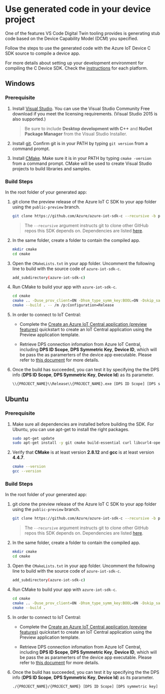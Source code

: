 # Use generated code in your device project

One of the features VS Code Digital Twin tooling provides is generating stub code based on the Device Capability Model (DCM) you specified.

Follow the steps to use the generated code with the Azure IoT Device C SDK source to compile a device app.

For more details about setting up your development environment for compiling the C Device SDK. Check the [instructions](https://github.com/Azure/azure-iot-sdk-c/blob/master/iothub_client/readme.md#compiling-the-c-device-sdk) for each platform.

## Windows

### Prerequisite
1. Install [Visual Studio](https://www.visualstudio.com/downloads/). You can use the Visual Studio Community Free download if you meet the licensing requirements. (Visual Studio 2015 is also supported.)

    > Be sure to include **Desktop development with C++** and **NuGet Package Manager** from the Visual Studio Installer.

1. Install [git](http://www.git-scm.com/). Confirm git is in your PATH by typing `git version` from a command prompt.

1. Install [CMake](https://cmake.org/). Make sure it is in your PATH by typing `cmake -version` from a command prompt. CMake will be used to create Visual Studio projects to build libraries and samples.

### Build Steps
In the root folder of your generated app:
1.  git clone the preview release of the Azure IoT C SDK to your app folder using the `public-preview` branch.
    ```bash
    git clone https://github.com/Azure/azure-iot-sdk-c --recursive -b public-preview
    ```
    > The `--recursive` argument instructs git to clone other GitHub repos this SDK depends on. Dependencies are listed [here](https://github.com/Azure/azure-iot-sdk-c/blob/master/.gitmodules).

1. In the same folder, create a folder to contain the compiled app.
    ```bash
    mkdir cmake
    cd cmake
    ```

1. Open the `CMakeLists.txt` in your app folder. Uncomment the following line to build with the source code of `azure-iot-sdk-c`.
    ```bash
    add_subdirectory(azure-iot-sdk-c)
    ```

1. Run CMake to build your app with `azure-iot-sdk-c`.
    ```bash
    cd cmake
    cmake .. -Duse_prov_client=ON -Dhsm_type_symm_key:BOOL=ON -Dskip_samples:BOOL=ON
    cmake --build . -- /m /p:Configuration=Release
    ```

1. In order to connect to IoT Central:
    * Complete the [Create an Azure IoT Central application (preview features)](https://docs.microsoft.com/en-us/azure/iot-central/quick-deploy-iot-central-pnp?toc=/azure/iot-central-pnp/toc.json&bc=/azure/iot-central-pnp/breadcrumb/toc.json) quickstart to create an IoT Central application using the Preview application template.

    * Retrieve DPS connection infomation from Azure IoT Central, including **DPS ID Scope**, **DPS Symmetric Key**, **Device ID**, which will be pass the as paramerters of the device app executable. Please refer to [this document](https://docs.microsoft.com/en-us/azure/iot-central/concepts-connectivity) for more details.

1. Once the build has succeeded, you can test it by specifying the the DPS info (**DPS ID Scope**, **DPS Symmetric Key**, **Device Id**) as its parameter.
    ```bash
    \\{PROJECT_NAME}\\Release\\{PROJECT_NAME}.exe [DPS ID Scope] [DPS symmetric key] [device ID]
    ```

## Ubuntu

### Prerequisite
1. Make sure all dependencies are installed before building the SDK. For Ubuntu, you can use apt-get to install the right packages.
    ```bash
    sudo apt-get update
    sudo apt-get install -y git cmake build-essential curl libcurl4-openssl-dev libssl-dev uuid-dev
    ```

1. Verify that **CMake** is at least version **2.8.12** and **gcc** is at least version **4.4.7**.
    ```bash
    cmake --version
    gcc --version
    ```

### Build Steps
In the root folder of your generated app:
1.  git clone the preview release of the Azure IoT C SDK to your app folder using the `public-preview` branch.
    ```bash
    git clone https://github.com/Azure/azure-iot-sdk-c --recursive -b public-preview
    ```
    > The `--recursive` argument instructs git to clone other GitHub repos this SDK depends on. Dependencies are listed [here](https://github.com/Azure/azure-iot-sdk-c/blob/master/.gitmodules).

1. In the same folder, create a folder to contain the compiled app.
    ```bash
    mkdir cmake
    cd cmake
    ```

1. Open the `CMakeLists.txt` in your app folder. Uncomment the following line to build with the source code of `azure-iot-sdk-c`.
    ```bash
    add_subdirectory(azure-iot-sdk-c)
    ```

1. Run CMake to build your app with `azure-iot-sdk-c`.
    ```bash
    cd cmake
    cmake .. -Duse_prov_client=ON -Dhsm_type_symm_key:BOOL=ON -Dskip_samples:BOOL=ON
    cmake --build .
    ```

1. In order to connect to IoT Central:
    * Complete the [Create an Azure IoT Central application (preview features)](https://docs.microsoft.com/en-us/azure/iot-central/quick-deploy-iot-central-pnp?toc=/azure/iot-central-pnp/toc.json&bc=/azure/iot-central-pnp/breadcrumb/toc.json) quickstart to create an IoT Central application using the Preview application template.

    * Retrieve DPS connection infomation from Azure IoT Central, including **DPS ID Scope**, **DPS Symmetric Key**, **Device ID**, which will be pass the as paramerters of the device app executable. Please refer to [this document](https://docs.microsoft.com/en-us/azure/iot-central/concepts-connectivity) for more details.

1. Once the build has succeeded, you can test it by specifying the the DPS info (**DPS ID Scope**, **DPS Symmetric Key**, **Device Id**) as its parameter.
    ```bash
    ./{PROJECT_NAME}/{PROJECT_NAME} [DPS ID Scope] [DPS symmetric key] [device ID]
    ```
